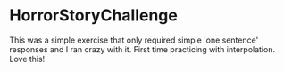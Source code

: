# HorrorStoryChallenge
This was a simple exercise that only required simple 'one sentence' responses and I ran crazy with it. First time practicing with interpolation. Love this!

